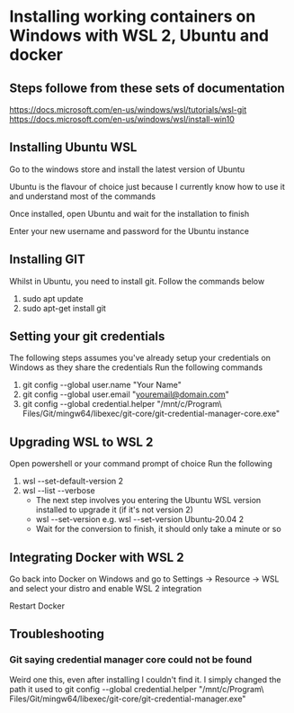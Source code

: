# Installing working containers on Windows with WSL 2, Ubuntu and docker

## Steps followe from these sets of documentation
https://docs.microsoft.com/en-us/windows/wsl/tutorials/wsl-git
https://docs.microsoft.com/en-us/windows/wsl/install-win10

## Installing Ubuntu WSL
Go to the windows store and install the latest version of Ubuntu

Ubuntu is the flavour of choice just because I currently know how to use it and understand most of the commands

Once installed, open Ubuntu and wait for the installation to finish

Enter your new username and password for the Ubuntu instance

## Installing GIT
Whilst in Ubuntu, you need to install git. Follow the commands below
1. sudo apt update
2. sudo apt-get install git

## Setting your git credentials
The following steps assumes you've already setup your credentials on Windows as they share the credentials
Run the following commands
1. git config --global user.name "Your Name"
2. git config --global user.email "youremail@domain.com"
3. git config --global credential.helper "/mnt/c/Program\ Files/Git/mingw64/libexec/git-core/git-credential-manager-core.exe"

## Upgrading WSL to WSL 2
Open powershell or your command prompt of choice
Run the following
1. wsl --set-default-version 2
2. wsl --list --verbose
    * The next step involves you entering the Ubuntu WSL version installed to upgrade it (if it's not version 2)
    * wsl --set-version <distribution name> <versionNumber> e.g. wsl --set-version Ubuntu-20.04 2
    * Wait for the conversion to finish, it should only take a minute or so 

## Integrating Docker with WSL 2
Go back into Docker on Windows and go to Settings -> Resource -> WSL and select your distro and enable WSL 2 integration

Restart Docker

## Troubleshooting

### Git saying credential manager core could not be found
Weird one this, even after installing I couldn't find it. I simply changed the path it used to
git config --global credential.helper "/mnt/c/Program\ Files/Git/mingw64/libexec/git-core/git-credential-manager.exe"